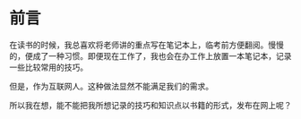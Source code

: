 # 前言

在读书的时候，我总喜欢将老师讲的重点写在笔记本上，临考前方便翻阅。慢慢的，便成了一种习惯。即便现在工作了，我也会在办工作上放置一本笔记本，记录一些比较常用的技巧。

但是，作为互联网人。这种做法显然不能满足我们的需求。

所以我在想，能不能把我所想记录的技巧和知识点以书籍的形式，发布在网上呢？
